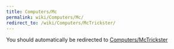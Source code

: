 ```yaml
---
title: Computers/Mc
permalink: wiki/Computers/Mc/
redirect_to: /wiki/Computers/McTrickster/
---
```


You should automatically be redirected to [Computers/McTrickster](/wiki/Computers/McTrickster/)
